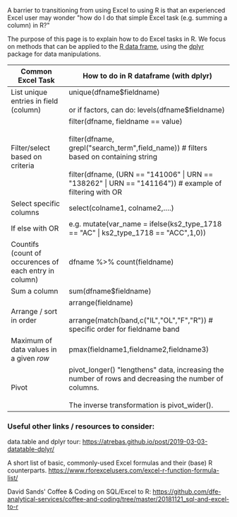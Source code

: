A barrier to transitioning from using Excel to using R is that an experienced Excel user may wonder "how do I do that simple Excel task (e.g. summing a column) in R?" 

The purpose of this page is to explain how to do Excel tasks in R. We focus on methods that can be applied to the [R data frame](https://www.rdocumentation.org/packages/base/versions/3.6.2/topics/data.frame), using the [dplyr](https://www.rdocumentation.org/packages/dplyr/versions/0.7.8) package for data manipulations.  


| **Common Excel Task** | **How to do in R dataframe (with dplyr)** |
|--|--|
| List unique entries in field (column) | unique(dfname\$fieldname)<br/><br/>or if factors, can do: levels(dfname\$fieldname) |
| Filter/select based on criteria | filter(dfname, fieldname == value) <br/><br/>filter(dfname, grepl("search_term",field_name)) # filters based on containing string<br/><br/>filter(dfname, (URN == "141006" \| URN == "138262" \| URN == "141164")) # example of filtering with OR|
| Select specific columns| select(colname1, colname2,….) |   
| If else with OR | e.g. mutate(var_name = ifelse(ks2_type_1718 == "AC" \| ks2_type_1718 == "ACC",1,0))  |
| Countifs (count of occurences of each entry in column) | dfname %>% count(fieldname) |
| Sum a column  | sum(dfname$fieldname) |
|Arrange / sort in order| arrange(fieldname)<br/><br/>arrange(match(band,c("IL","OL","F","R")) # specific order for fieldname band|
|Maximum of data values in a given <em>row</em>|pmax(fieldname1,fieldname2,fieldname3)|
|Pivot |pivot_longer() "lengthens" data, increasing the number of rows and decreasing the number of columns. <br/><br/>The inverse transformation is pivot_wider().|


<h3>Useful other links / resources to consider:</h3>

data.table and dplyr tour: https://atrebas.github.io/post/2019-03-03-datatable-dplyr/

A short list of basic, commonly-used Excel formulas and their (base) R counterparts. https://www.rforexcelusers.com/excel-r-function-formula-list/

David Sands' Coffee & Coding on SQL/Excel to R: https://github.com/dfe-analytical-services/coffee-and-coding/tree/master/20181121_sql-and-excel-to-r 

